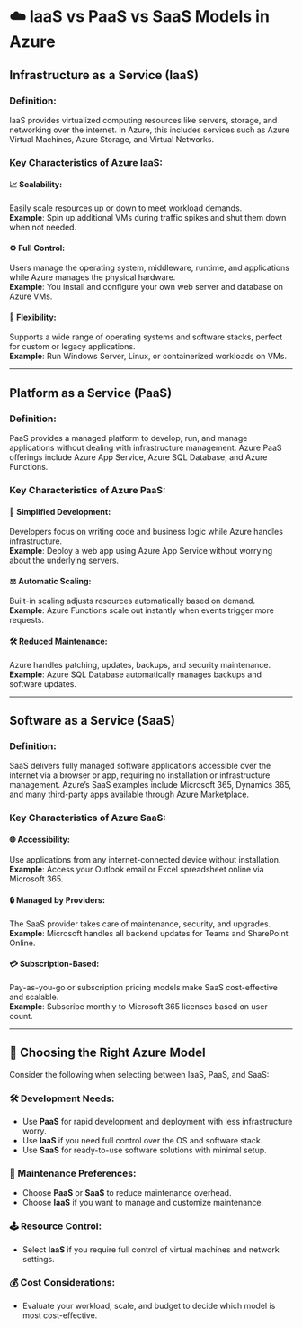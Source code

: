 # ☁️ IaaS vs PaaS vs SaaS Models in Azure

## Infrastructure as a Service (IaaS)

### Definition:
IaaS provides virtualized computing resources like servers, storage, and networking over the internet. In Azure, this includes services such as Azure Virtual Machines, Azure Storage, and Virtual Networks.

### Key Characteristics of Azure IaaS:

#### 📈 Scalability:
Easily scale resources up or down to meet workload demands.  
**Example**: Spin up additional VMs during traffic spikes and shut them down when not needed.

#### ⚙️ Full Control:
Users manage the operating system, middleware, runtime, and applications while Azure manages the physical hardware.  
**Example**: You install and configure your own web server and database on Azure VMs.

#### 🔧 Flexibility:
Supports a wide range of operating systems and software stacks, perfect for custom or legacy applications.  
**Example**: Run Windows Server, Linux, or containerized workloads on VMs.

---

## Platform as a Service (PaaS)

### Definition:
PaaS provides a managed platform to develop, run, and manage applications without dealing with infrastructure management. Azure PaaS offerings include Azure App Service, Azure SQL Database, and Azure Functions.

### Key Characteristics of Azure PaaS:

#### 🚀 Simplified Development:
Developers focus on writing code and business logic while Azure handles infrastructure.  
**Example**: Deploy a web app using Azure App Service without worrying about the underlying servers.

#### ⚖️ Automatic Scaling:
Built-in scaling adjusts resources automatically based on demand.  
**Example**: Azure Functions scale out instantly when events trigger more requests.

#### 🛠️ Reduced Maintenance:
Azure handles patching, updates, backups, and security maintenance.  
**Example**: Azure SQL Database automatically manages backups and software updates.

---

## Software as a Service (SaaS)

### Definition:
SaaS delivers fully managed software applications accessible over the internet via a browser or app, requiring no installation or infrastructure management. Azure’s SaaS examples include Microsoft 365, Dynamics 365, and many third-party apps available through Azure Marketplace.

### Key Characteristics of Azure SaaS:

#### 🌐 Accessibility:
Use applications from any internet-connected device without installation.  
**Example**: Access your Outlook email or Excel spreadsheet online via Microsoft 365.

#### 🔒 Managed by Providers:
The SaaS provider takes care of maintenance, security, and upgrades.  
**Example**: Microsoft handles all backend updates for Teams and SharePoint Online.

#### 💳 Subscription-Based:
Pay-as-you-go or subscription pricing models make SaaS cost-effective and scalable.  
**Example**: Subscribe monthly to Microsoft 365 licenses based on user count.

---

## 🧭 Choosing the Right Azure Model

Consider the following when selecting between IaaS, PaaS, and SaaS:

### 🛠️ Development Needs:
- Use **PaaS** for rapid development and deployment with less infrastructure worry.  
- Use **IaaS** if you need full control over the OS and software stack.  
- Use **SaaS** for ready-to-use software solutions with minimal setup.

### 🔧 Maintenance Preferences:
- Choose **PaaS** or **SaaS** to reduce maintenance overhead.  
- Choose **IaaS** if you want to manage and customize maintenance.

### 🕹️ Resource Control:
- Select **IaaS** if you require full control of virtual machines and network settings.

### 💰 Cost Considerations:
- Evaluate your workload, scale, and budget to decide which model is most cost-effective.
